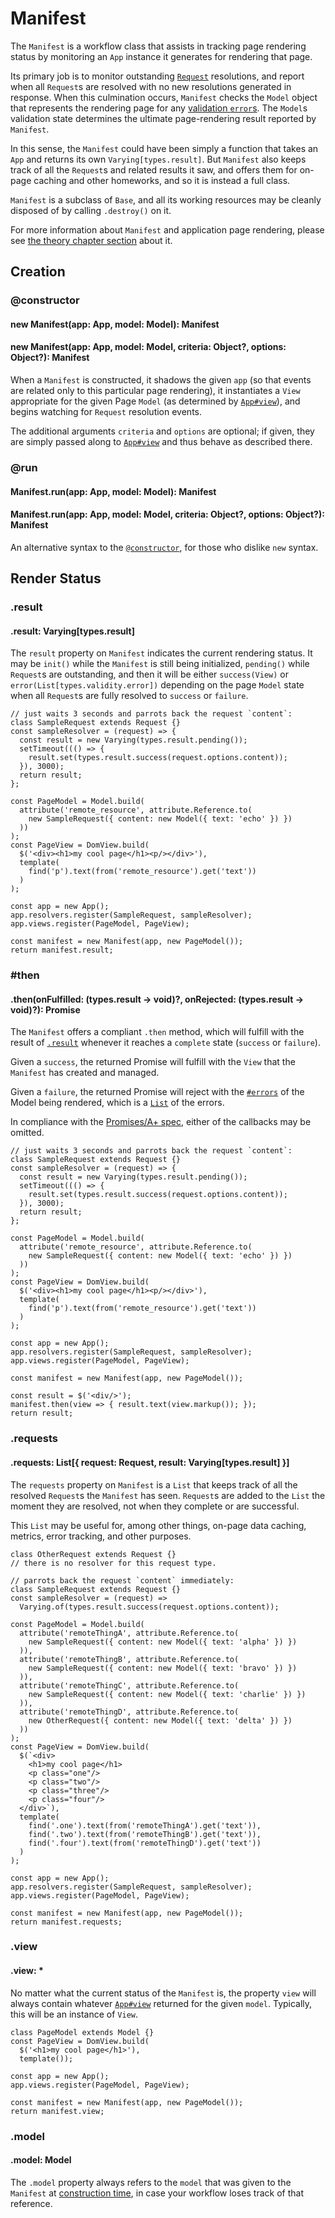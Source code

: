 # Manifest

The `Manifest` is a workflow class that assists in tracking page rendering status
by monitoring an `App` instance it generates for rendering that page.

Its primary job is to monitor outstanding [`Request`](request) resolutions, and
report when all `Request`s are resolved with no new resolutions generated in response.
When this culmination occurs, `Manifest` checks the `Model` object that represents
the rendering page for any [validation `error`s](model#errors). The `Model`s validation
state determines the ultimate page-rendering result reported by `Manifest`.

In this sense, the `Manifest` could have been simply a function that takes an `App`
and returns its own `Varying[types.result]`. But `Manifest` also keeps track of
all the `Request`s and related results it saw, and offers them for on-page caching
and other homeworks, and so it is instead a full class.

`Manifest` is a subclass of `Base`, and all its working resources may be cleanly
disposed of by calling `.destroy()` on it.

For more information about `Manifest` and application page rendering, please see
[the theory chapter section](/theory/app-and-applications#manifest) about it.

## Creation

### @constructor
#### new Manifest(app: App, model: Model): Manifest
#### new Manifest(app: App, model: Model, criteria: Object?, options: Object?): Manifest

When a `Manifest` is constructed, it shadows the given `app` (so that events are
related only to this particular page rendering), it instantiates a `View` appropriate
for the given Page `Model` (as determined by [`App#view`](app#view)), and begins
watching for `Request` resolution events.

The additional arguments `criteria` and `options` are optional; if given, they
are simply passed along to [`App#view`](app#view) and thus behave as described
there.

### @run
#### Manifest.run(app: App, model: Model): Manifest
#### Manifest.run(app: App, model: Model, criteria: Object?, options: Object?): Manifest

An alternative syntax to the [`@constructor`](#@constructor), for those who dislike
`new` syntax.

## Render Status

### .result
#### .result: Varying[types.result]

The `result` property on `Manifest` indicates the current rendering status. It
may be `init()` while the `Manifest` is still being initialized, `pending()` while
`Request`s are outstanding, and then it will be either `success(View)` or
`error(List[types.validity.error])` depending on the page `Model` state when all
`Request`s are fully resolved to `success` or `failure`.

~~~
// just waits 3 seconds and parrots back the request `content`:
class SampleRequest extends Request {}
const sampleResolver = (request) => {
  const result = new Varying(types.result.pending());
  setTimeout((() => {
    result.set(types.result.success(request.options.content));
  }), 3000);
  return result;
};

const PageModel = Model.build(
  attribute('remote_resource', attribute.Reference.to(
    new SampleRequest({ content: new Model({ text: 'echo' }) })
  ))
);
const PageView = DomView.build(
  $('<div><h1>my cool page</h1><p/></div>'),
  template(
    find('p').text(from('remote_resource').get('text'))
  )
);

const app = new App();
app.resolvers.register(SampleRequest, sampleResolver);
app.views.register(PageModel, PageView);

const manifest = new Manifest(app, new PageModel());
return manifest.result;
~~~

### #then
#### .then(onFulfilled: (types.result -> void)?, onRejected: (types.result -> void)?): Promise

The `Manifest` offers a compliant `.then` method, which will fulfill with the
result of [`.result`](#result) whenever it reaches a `complete` state (`success`
or `failure`).

Given a `success`, the returned Promise will fulfill with the `View` that the
`Manifest` has created and managed.

Given a `failure`, the returned Promise will reject with the [`#errors`](model#errors)
of the Model being rendered, which is a [`List`](list) of the errors.

In compliance with the [Promises/A+ spec](//promisesaplus.com), either of the
callbacks may be omitted.

~~~
// just waits 3 seconds and parrots back the request `content`:
class SampleRequest extends Request {}
const sampleResolver = (request) => {
  const result = new Varying(types.result.pending());
  setTimeout((() => {
    result.set(types.result.success(request.options.content));
  }), 3000);
  return result;
};

const PageModel = Model.build(
  attribute('remote_resource', attribute.Reference.to(
    new SampleRequest({ content: new Model({ text: 'echo' }) })
  ))
);
const PageView = DomView.build(
  $('<div><h1>my cool page</h1><p/></div>'),
  template(
    find('p').text(from('remote_resource').get('text'))
  )
);

const app = new App();
app.resolvers.register(SampleRequest, sampleResolver);
app.views.register(PageModel, PageView);

const manifest = new Manifest(app, new PageModel());

const result = $('<div/>');
manifest.then(view => { result.text(view.markup()); });
return result;
~~~

### .requests
#### .requests: List[{ request: Request, result: Varying[types.result] }]

The `requests` property on `Manifest` is a `List` that keeps track of all the resolved
`Request`s the `Manifest` has seen. `Request`s are added to the `List` the moment
they are resolved, not when they complete or are successful.

This `List` may be useful for, among other things, on-page data caching, metrics,
error tracking, and other purposes.

~~~
class OtherRequest extends Request {}
// there is no resolver for this request type.

// parrots back the request `content` immediately:
class SampleRequest extends Request {}
const sampleResolver = (request) =>
  Varying.of(types.result.success(request.options.content));

const PageModel = Model.build(
  attribute('remoteThingA', attribute.Reference.to(
    new SampleRequest({ content: new Model({ text: 'alpha' }) })
  )),
  attribute('remoteThingB', attribute.Reference.to(
    new SampleRequest({ content: new Model({ text: 'bravo' }) })
  )),
  attribute('remoteThingC', attribute.Reference.to(
    new SampleRequest({ content: new Model({ text: 'charlie' }) })
  )),
  attribute('remoteThingD', attribute.Reference.to(
    new OtherRequest({ content: new Model({ text: 'delta' }) })
  ))
);
const PageView = DomView.build(
  $(`<div>
    <h1>my cool page</h1>
    <p class="one"/>
    <p class="two"/>
    <p class="three"/>
    <p class="four"/>
  </div>`),
  template(
    find('.one').text(from('remoteThingA').get('text')),
    find('.two').text(from('remoteThingB').get('text')),
    find('.four').text(from('remoteThingD').get('text'))
  )
);

const app = new App();
app.resolvers.register(SampleRequest, sampleResolver);
app.views.register(PageModel, PageView);

const manifest = new Manifest(app, new PageModel());
return manifest.requests;
~~~

### .view
#### .view: \*

No matter what the current status of the `Manifest` is, the property `view` will
always contain whatever [`App#view`](app#view) returned for the given `model`.
Typically, this will be an instance of `View`.

~~~
class PageModel extends Model {}
const PageView = DomView.build(
  $('<h1>my cool page</h1>'),
  template());

const app = new App();
app.views.register(PageModel, PageView);

const manifest = new Manifest(app, new PageModel());
return manifest.view;
~~~

### .model
#### .model: Model

The `.model` property always refers to the `model` that was given to the `Manifest`
at [construction time](#@constructor), in case your workflow loses track of that
reference.

